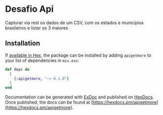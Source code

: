 # Desafio Api
  Capturar via rest os dados de um CSV, com os estados e municípios brasileiros e listar os 3 maiores

## Installation

If [available in Hex](https://hex.pm/docs/publish), the package can be installed
by adding `apigetmore` to your list of dependencies in `mix.exs`:

```elixir
def deps do
  [
    {:apigetmore, "~> 0.1.0"}
  ]
end
```

Documentation can be generated with [ExDoc](https://github.com/elixir-lang/ex_doc)
and published on [HexDocs](https://hexdocs.pm). Once published, the docs can
be found at [https://hexdocs.pm/apigetmore](https://hexdocs.pm/apigetmore).

